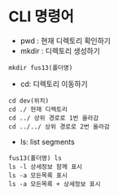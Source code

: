 # CLI 명령어

* pwd : 현재 디렉토리 확인하기
* mkdir : 디렉토리 생성하기
```
mkdir fus13(폴더명)
```
* cd: 디렉토리 이동하기
```
cd dev(위치)
cd ./ 현재 디렉토리
cd ../ 상위 경로로 1번 올라감
cd ../../ 상위 경로로 2번 올라감
```
* ls: list segments
```
fus13(폴더명) ls
ls -l 상세정보 함께 표시
ls -a 모든목록 표시
ls -a 모든목록 + 상세정보 표시
```
